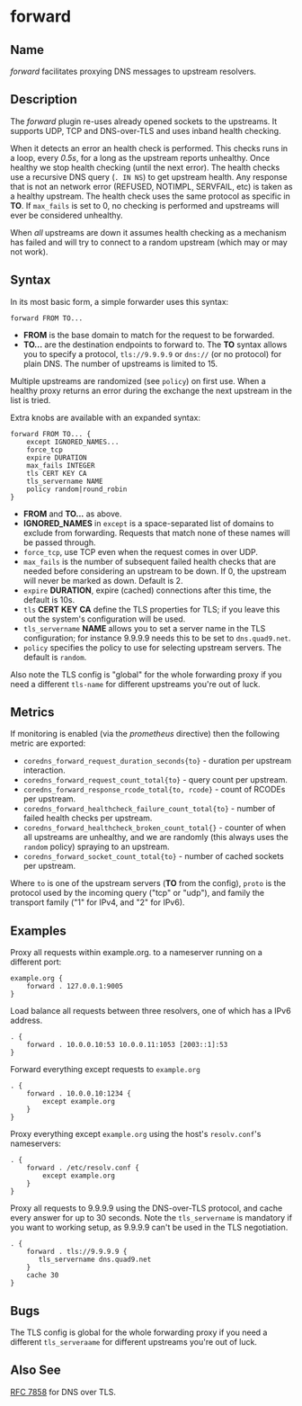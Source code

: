 # forward

## Name

*forward* facilitates proxying DNS messages to upstream resolvers.

## Description

The *forward* plugin re-uses already opened sockets to the upstreams. It supports UDP, TCP and
DNS-over-TLS and uses inband health checking.

When it detects an error an health check is performed. This checks runs in a loop, every *0.5s*, for
a long as the upstream reports unhealthy. Once healthy we stop health checking (until the next
error). The health checks use a recursive DNS query (`. IN NS`) to get upstream health. Any response
that is not an network error (REFUSED, NOTIMPL, SERVFAIL, etc) is taken as a healthy upstream. The
health check uses the same protocol as specific in **TO**. If `max_fails` is set to 0, no checking
is performed and upstreams will ever be considered unhealthy.

When *all* upstreams are down it assumes health checking as a mechanism has failed and will try to
connect to a random upstream (which may or may not work).

## Syntax

In its most basic form, a simple forwarder uses this syntax:

~~~
forward FROM TO...
~~~

* **FROM** is the base domain to match for the request to be forwarded.
* **TO...** are the destination endpoints to forward to. The **TO** syntax allows you to specify
  a protocol, `tls://9.9.9.9` or `dns://` (or no protocol) for plain DNS. The number of upstreams is
  limited to 15.

Multiple upstreams are randomized (see `policy`) on first use. When a healthy proxy returns an error
during the exchange the next upstream in the list is tried.

Extra knobs are available with an expanded syntax:

~~~
forward FROM TO... {
    except IGNORED_NAMES...
    force_tcp
    expire DURATION
    max_fails INTEGER
    tls CERT KEY CA
    tls_servername NAME
    policy random|round_robin
}
~~~

* **FROM** and **TO...** as above.
* **IGNORED_NAMES** in `except` is a space-separated list of domains to exclude from forwarding.
  Requests that match none of these names will be passed through.
* `force_tcp`, use TCP even when the request comes in over UDP.
* `max_fails` is the number of subsequent failed health checks that are needed before considering
  an upstream to be down. If 0, the upstream will never be marked as down. Default is 2.
* `expire` **DURATION**, expire (cached) connections after this time, the default is 10s.
* `tls` **CERT** **KEY** **CA** define the TLS properties for TLS; if you leave this out the
  system's configuration will be used.
* `tls_servername` **NAME** allows you to set a server name in the TLS configuration; for instance 9.9.9.9
  needs this to be set to `dns.quad9.net`.
* `policy` specifies the policy to use for selecting upstream servers. The default is `random`.

Also note the TLS config is "global" for the whole forwarding proxy if you need a different
`tls-name` for different upstreams you're out of luck.

## Metrics

If monitoring is enabled (via the *prometheus* directive) then the following metric are exported:

* `coredns_forward_request_duration_seconds{to}` - duration per upstream interaction.
* `coredns_forward_request_count_total{to}` - query count per upstream.
* `coredns_forward_response_rcode_total{to, rcode}` - count of RCODEs per upstream.
* `coredns_forward_healthcheck_failure_count_total{to}` - number of failed health checks per upstream.
* `coredns_forward_healthcheck_broken_count_total{}` - counter of when all upstreams are unhealthy,
  and we are randomly (this always uses the `random` policy) spraying to an upstream.
* `coredns_forward_socket_count_total{to}` - number of cached sockets per upstream.

Where `to` is one of the upstream servers (**TO** from the config), `proto` is the protocol used by
the incoming query ("tcp" or "udp"), and family the transport family ("1" for IPv4, and "2" for
IPv6).

## Examples

Proxy all requests within example.org. to a nameserver running on a different port:

~~~ corefile
example.org {
    forward . 127.0.0.1:9005
}
~~~

Load balance all requests between three resolvers, one of which has a IPv6 address.

~~~ corefile
. {
    forward . 10.0.0.10:53 10.0.0.11:1053 [2003::1]:53
}
~~~

Forward everything except requests to `example.org`

~~~ corefile
. {
    forward . 10.0.0.10:1234 {
        except example.org
    }
}
~~~

Proxy everything except `example.org` using the host's `resolv.conf`'s nameservers:

~~~ corefile
. {
    forward . /etc/resolv.conf {
        except example.org
    }
}
~~~

Proxy all requests to 9.9.9.9 using the DNS-over-TLS protocol, and cache every answer for up to 30
seconds. Note the `tls_servername` is mandatory if you want to working setup, as 9.9.9.9 can't be
used in the TLS negotiation.

~~~ corefile
. {
    forward . tls://9.9.9.9 {
       tls_servername dns.quad9.net
    }
    cache 30
}
~~~

## Bugs

The TLS config is global for the whole forwarding proxy if you need a different `tls_serveraame` for
different upstreams you're out of luck.

## Also See

[RFC 7858](https://tools.ietf.org/html/rfc7858) for DNS over TLS.
